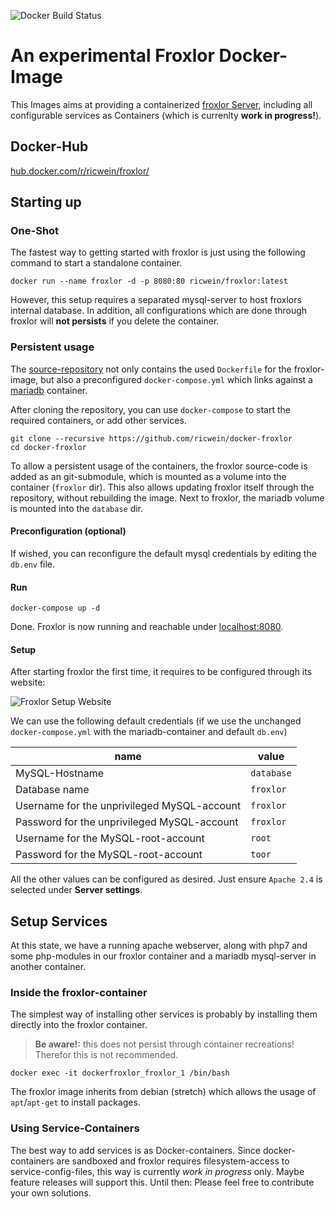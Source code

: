 ![Docker Build Status](https://img.shields.io/docker/build/ricwein/froxlor.svg)

# An experimental Froxlor Docker-Image

This Images aims at providing a containerized [froxlor Server](https://www.froxlor.org/), including all configurable services as Containers (which is currenlty **work in progress!**).
## Docker-Hub

[hub.docker.com/r/ricwein/froxlor/](https://hub.docker.com/r/ricwein/froxlor/)

## Starting up


### One-Shot

The fastest way to getting started with froxlor is just using the following command to start a standalone container.

```shell
docker run --name froxlor -d -p 8080:80 ricwein/froxlor:latest
```

However, this setup requires a separated mysql-server to host froxlors internal database. In addition, all configurations which are done through froxlor will **not persists** if you delete the container.

### Persistent usage

The [source-repository](https://github.com/ricwein/docker-froxlor) not only contains the used `Dockerfile` for the froxlor-image, but also a preconfigured `docker-compose.yml` which links against a [mariadb](https://hub.docker.com/_/mariadb/) container.

After cloning the repository, you can use `docker-compose` to start the required containers, or add other services.

```shell
git clone --recursive https://github.com/ricwein/docker-froxlor
cd docker-froxlor
```

To allow a persistent usage of the containers, the froxlor source-code is added as an git-submodule, which is mounted as a volume into the container (`froxlor` dir). This also allows updating froxlor itself through the repository, without rebuilding the image. Next to froxlor, the mariadb volume is mounted into the `database` dir.

#### Preconfiguration (optional)

If wished, you can reconfigure the default mysql credentials by editing the `db.env` file.

#### Run

```shell
docker-compose up -d
```

Done. Froxlor is now running and reachable under [localhost:8080](http://localhost:8080).

#### Setup

After starting froxlor the first time, it requires to be configured through its website:

![Froxlor Setup Website](https://raw.githubusercontent.com/ricwein/docker-froxlor/master/images/setup.png)

We can use the following default credentials (if we use the unchanged `docker-compose.yml` with the mariadb-container and default `db.env`)

| name | value |
|---|---|
| MySQL-Hostname | `database` |
| Database name | `froxlor` |
| Username for the unprivileged MySQL-account | `froxlor` |
| Password for the unprivileged MySQL-account | `froxlor` |
| Username for the MySQL-root-account | `root` |
| Password for the MySQL-root-account | `toor` |

All the other values can be configured as desired. Just ensure `Apache 2.4` is selected under **Server settings**.

## Setup Services

At this state, we have a running apache webserver, along with php7 and some php-modules in our froxlor container and a mariadb mysql-server in another container.

### Inside the froxlor-container

The simplest way of installing other services is probably by installing them directly into the froxlor container.

> **Be aware!:** this does not persist through container recreations! Therefor this is not recommended.

```shell
docker exec -it dockerfroxlor_froxlor_1 /bin/bash
```

The froxlor image inherits from debian (stretch) which allows the usage of `apt`/`apt-get` to install packages.

### Using Service-Containers

The best way to add services is as Docker-containers. Since docker-containers are sandboxed and froxlor requires filesystem-access to service-config-files, this way is currently *work in progress* only. Maybe feature releases will support this. Until then: Please feel free to contribute your own solutions.
